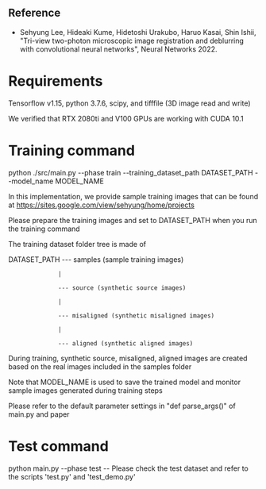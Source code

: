 ## Reference
* Sehyung Lee, Hideaki Kume, Hidetoshi Urakubo, Haruo Kasai, Shin Ishii, "Tri-view two-photon microscopic image registration and deblurring with convolutional neural networks", Neural Networks 2022. 

# Requirements 
Tensorflow v1.15, python 3.7.6, scipy, and tifffile (3D image read and write)

We verified that RTX 2080ti and V100 GPUs are working with CUDA 10.1 

# Training command
python ./src/main.py --phase train --training_dataset_path DATASET_PATH --model_name MODEL_NAME

In this implementation, we provide sample training images that can be found at https://sites.google.com/view/sehyung/home/projects

Please prepare the training images and set to DATASET_PATH when you run the training command

The training dataset folder tree is made of 

DATASET_PATH --- samples (sample training images)

                  |
                  
                  --- source (synthetic source images)
                  
                  | 
               
                  --- misaligned (synthetic misaligned images)
                  
                  | 
                  
                  --- aligned (synthetic aligned images)

During training, synthetic source, misaligned, aligned images are created based on the real images included in the samples folder

	   
Note that MODEL_NAME is used to save the trained model and monitor sample images generated during training steps


Please refer to the default parameter settings in "def parse_args()" of main.py and paper

# Test command
python main.py --phase test --
Please check the test dataset and refer to the scripts 'test.py' and 'test_demo.py'



